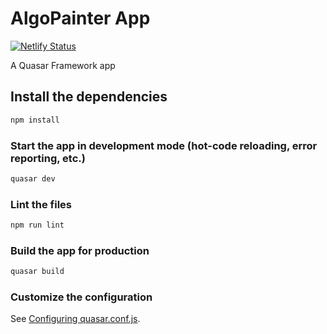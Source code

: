 # AlgoPainter App

[![Netlify Status](https://api.netlify.com/api/v1/badges/ba94c9cd-a3ac-4266-9f33-b5e424fe8f1a/deploy-status)](https://app.netlify.com/sites/algopainter-app/deploys)

A Quasar Framework app

## Install the dependencies
```bash
npm install
```

### Start the app in development mode (hot-code reloading, error reporting, etc.)
```bash
quasar dev
```

### Lint the files
```bash
npm run lint
```

### Build the app for production
```bash
quasar build
```

### Customize the configuration
See [Configuring quasar.conf.js](https://v2.quasar.dev/quasar-cli/quasar-conf-js).
